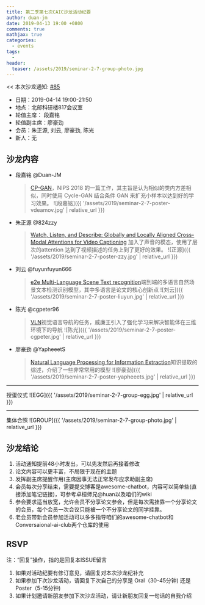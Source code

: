 ```yaml
---
title: 第二季第七次CAIC沙龙活动纪要
author: duan-jm
date: 2019-04-13 19:00 +0800
comments: true
mathjax: true
categories: 
  - events
tags:
  - 
header:
  teaser: /assets/2019/seminar-2-7-group-photo.jpg
---
```


<< 本次沙龙通知: [#85](https://github.com/BUPT/ai-ml.club/issues/85)

- 日期：2019-04-14 19:00-21:50
- 地点：北邮科研楼817会议室
- 轮值主席： 段嘉铭
- 轮值副主席：廖豪劲
- 会员：朱正源, 刘云, 廖豪劲, 陈光
- 新人：无

## 沙龙内容

- 段嘉铭  @Duan-JM
    > [CP-GAN](https://bupt.github.io/conversational-ai-club/#/papers/low-shot-learning-via-covariance-preserving-adversarial-augmentation-networks-2018)，NIPS 2018 的一篇工作，其主旨是认为相似的类内方差相似，同时使用 Cycle-GAN 结合条件 GAN 来扩充小样本以达到好的学习效果。
![段嘉铭]({{ '/assets/2019/seminar-2-7-poster-vdeamov.jpg' | relative_url }})

- 朱正源  @824zzy
    > [Watch, Listen, and Describe: Globally and Locally Aligned Cross-Modal Attentions for Video Captioning](https://arxiv.org/abs/1804.05448) 加入了声音的模态，使用了层次的attention 达到了视频描述的任务上到了更好的效果。
![正源]({{ '/assets/2019/seminar-2-7-poster-zzy.jpg' | relative_url }})

- 刘云 @fuyunfuyun666
    > [e2e Multi-Language Scene Text recognition](https://bupt.github.io/conversational-ai-club/#/papers/e2e-mlt-an-unconstrained-end-to-end-method-for-multi-language-scene-text-2018)端到端的多语言自然场景文本检测识别模型，其中多语言是论文的核心创新点
![刘云]({{ '/assets/2019/seminar-2-7-poster-liuyun.jpg' | relative_url }})

- 陈光 @cgpeter96
    >  [VLN](https://bupt.github.io/conversational-ai-club/#/papers/reinforced-cross-modal-matching-and-self-supervised-imitation-learning-for-vision-language-navigation-2018)视觉语言导航的任务，威廉王引入了强化学习来解决智能体在三维环境下的导航
![陈光]({{ '/assets/2019/seminar-2-7-poster-cgpeter.jpg' | relative_url }})

- 廖豪劲 @YapheeetS
    > [Natural Language Processing for Information Extraction](https://bupt.github.io/conversational-ai-club/#/papers/natural-language-processing-for-information-extraction-2018)知识提取的综述，介绍了一些非常常用的模型
![廖豪劲]({{ '/assets/2019/seminar-2-7-poster-yapheeets.jpg' | relative_url }})

----
授蛋仪式
![EGG]({{ '/assets/2019/seminar-2-7-group-egg.jpg' | relative_url }})

----
集体合照
![GROUP]({{ '/assets/2019/seminar-2-7-group-photo.jpg' | relative_url }})

## 沙龙结论

1. 活动通知提前48小时发出，可以先发然后再接着修改
2. 论文内容可以更丰富，不局限于现在的主题
3. 发挥副主席提醒作用(主席因事无法正常发布应求助副主席)
4. 会员每次分享结束，需要提交博客是awesome-chatbot，内容可以简单些(直接添加笔记链接)，可参考卓桓师兄@huan以及咱们的wiki
5. 参会要求适当放宽，允许会员不分享论文参会，但是每次需挂靠一个分享论文的会员，每个会员一次会议只能被一个不分享论文的同学挂靠。
6. 老会员带新会员参加活动可以多多指导咱们的awesome-chatbot和Conversaional-ai-club两个仓库的使用

## RSVP

注：“回复”操作，指的是回复本ISSUE留言

1. 如果对活动纪要有修订意见，请回复对本次沙龙纪补充
2. 如果参加下次沙龙活动，请回复下次自己的分享是 Oral（30-45分钟) 还是Poster（5-15分钟)
3. 如果计划邀请新朋友参加下次沙龙活动，请让新朋友回复一句话的自我介绍

